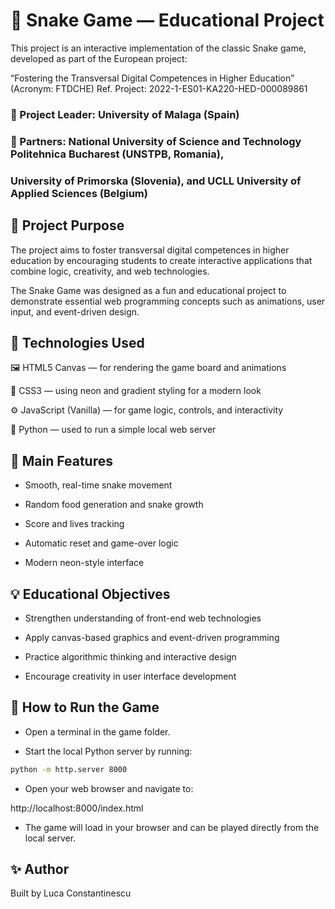 # 🐍 Snake Game — Educational Project

This project is an interactive implementation of the classic Snake game, developed as part of the European project:

“Fostering the Transversal Digital Competences in Higher Education” (Acronym: FTDCHE)
Ref. Project: 2022-1-ES01-KA220-HED-000089861

### 📘 Project Leader: University of Malaga (Spain)
### 🤝 Partners: National University of Science and Technology Politehnica Bucharest (UNSTPB, Romania),
### University of Primorska (Slovenia), and UCLL University of Applied Sciences (Belgium)

## 🎯 Project Purpose

The project aims to foster transversal digital competences in higher education by encouraging students to create interactive applications that combine logic, creativity, and web technologies.

The Snake Game was designed as a fun and educational project to demonstrate essential web programming concepts such as animations, user input, and event-driven design.

## 🧩 Technologies Used

🖼️ HTML5 Canvas — for rendering the game board and animations

🎨 CSS3 — using neon and gradient styling for a modern look

⚙️ JavaScript (Vanilla) — for game logic, controls, and interactivity

🐍 Python — used to run a simple local web server

## 🚀 Main Features

- Smooth, real-time snake movement

- Random food generation and snake growth

- Score and lives tracking

- Automatic reset and game-over logic

- Modern neon-style interface

## 💡 Educational Objectives

- Strengthen understanding of front-end web technologies

- Apply canvas-based graphics and event-driven programming

- Practice algorithmic thinking and interactive design

- Encourage creativity in user interface development

## 🧠 How to Run the Game

- Open a terminal in the game folder.

- Start the local Python server by running:

 ```bash
python -m http.server 8000
```

- Open your web browser and navigate to:

http://localhost:8000/index.html


- The game will load in your browser and can be played directly from the local server.

## ✨ Author

Built by Luca Constantinescu
